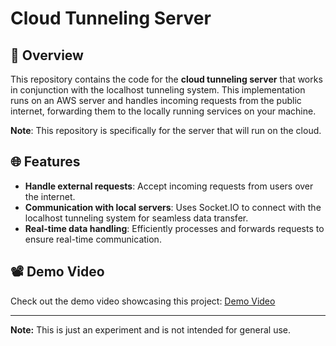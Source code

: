 # Cloud Tunneling Server

## 🚀 Overview

This repository contains the code for the **cloud tunneling server** that works in conjunction with the localhost tunneling system. This implementation runs on an AWS server and handles incoming requests from the public internet, forwarding them to the locally running services on your machine.

**Note**: This repository is specifically for the server that will run on the cloud.

## 🌐 Features

- **Handle external requests**: Accept incoming requests from users over the internet.
- **Communication with local servers**: Uses Socket.IO to connect with the localhost tunneling system for seamless data transfer.
- **Real-time data handling**: Efficiently processes and forwards requests to ensure real-time communication.

## 📽️ Demo Video

Check out the demo video showcasing this project: [Demo Video](https://youtu.be/2Cbwtdy4tQc?si=EokSwJ9L9DGdQih3)

---

**Note:** This is just an experiment and is not intended for general use.


